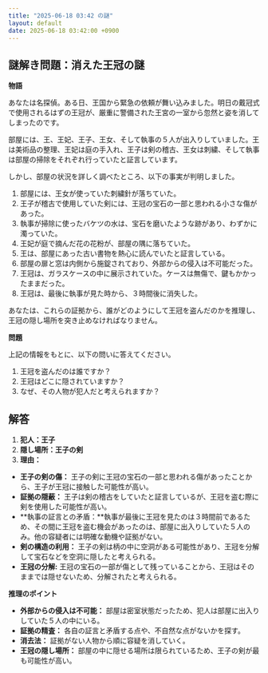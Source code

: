 ```yaml
---
title: "2025-06-18 03:42 の謎"
layout: default
date: 2025-06-18 03:42:00 +0900
---
```

## 謎解き問題：消えた王冠の謎

**物語**

あなたは名探偵。ある日、王国から緊急の依頼が舞い込みました。明日の戴冠式で使用されるはずの王冠が、厳重に警備された王宮の一室から忽然と姿を消してしまったのです。

部屋には、王、王妃、王子、王女、そして執事の５人が出入りしていました。王は美術品の整理、王妃は庭の手入れ、王子は剣の稽古、王女は刺繍、そして執事は部屋の掃除をそれぞれ行っていたと証言しています。

しかし、部屋の状況を詳しく調べたところ、以下の事実が判明しました。

1. 部屋には、王女が使っていた刺繍針が落ちていた。
2. 王子が稽古で使用していた剣には、王冠の宝石の一部と思われる小さな傷があった。
3. 執事が掃除に使ったバケツの水は、宝石を磨いたような跡があり、わずかに濁っていた。
4. 王妃が庭で摘んだ花の花粉が、部屋の隅に落ちていた。
5. 王は、部屋にあった古い書物を熱心に読んでいたと証言している。
6. 部屋の扉と窓は内側から施錠されており、外部からの侵入は不可能だった。
7. 王冠は、ガラスケースの中に展示されていた。ケースは無傷で、鍵もかかったままだった。
8. 王冠は、最後に執事が見た時から、３時間後に消失した。

あなたは、これらの証拠から、誰がどのようにして王冠を盗んだのかを推理し、王冠の隠し場所を突き止めなければなりません。

**問題**

上記の情報をもとに、以下の問いに答えてください。

1. 王冠を盗んだのは誰ですか？
2. 王冠はどこに隠されていますか？
3. なぜ、その人物が犯人だと考えられますか？

## 解答

1. **犯人：王子**
2. **隠し場所：王子の剣**
3. **理由：**

*   **王子の剣の傷：** 王子の剣に王冠の宝石の一部と思われる傷があったことから、王子が王冠に接触した可能性が高い。
*   **証拠の隠蔽：** 王子は剣の稽古をしていたと証言しているが、王冠を盗む際に剣を使用した可能性が高い。
*   **執事の証言との矛盾：**執事が最後に王冠を見たのは３時間前であるため、その間に王冠を盗む機会があったのは、部屋に出入りしていた５人のみ。他の容疑者には明確な動機や証拠がない。
*   **剣の構造の利用：** 王子の剣は柄の中に空洞がある可能性があり、王冠を分解して宝石などを空洞に隠したと考えられる。
*   **王冠の分解:** 王冠の宝石の一部が傷として残っていることから、王冠はそのままでは隠せないため、分解されたと考えられる。

**推理のポイント**

*   **外部からの侵入は不可能：** 部屋は密室状態だったため、犯人は部屋に出入りしていた５人の中にいる。
*   **証拠の精査：** 各自の証言と矛盾する点や、不自然な点がないかを探す。
*   **消去法：** 証拠がない人物から順に容疑を消していく。
*   **王冠の隠し場所：** 部屋の中に隠せる場所は限られているため、王子の剣が最も可能性が高い。
